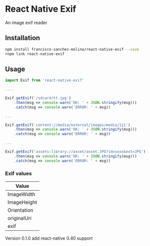 # React Native Exif 
An image exif reader

## Installation
```sh
npm install francisco-sanchez-molina/react-native-exif --save
rnpm link react-native-exif
```


## Usage

```javascript
import Exif from 'react-native-exif'

....

Exif.getExif('/sdcard/tt.jpg')
    .then(msg => console.warn('OK: ' + JSON.stringify(msg)))
    .catch(msg => console.warn('ERROR: ' + msg))

...

Exif.getExif('content://media/external/images/media/111')
    .then(msg => console.warn('OK: ' + JSON.stringify(msg)))
    .catch(msg => console.warn('ERROR: ' + msg))

...

Exif.getExif('assets-library://asset/asset.JPG?id=xxxx&ext=JPG')
    .then(msg => console.warn('OK: ' + JSON.stringify(msg)))
    .catch(msg => console.warn('ERROR: ' + msg))

```
### Exif values

Value | 
--- |
ImageWidth |
ImageHeight |
Orientation |
originalUri |
exif|


Version 0.1.0 add react-native 0.40 support
